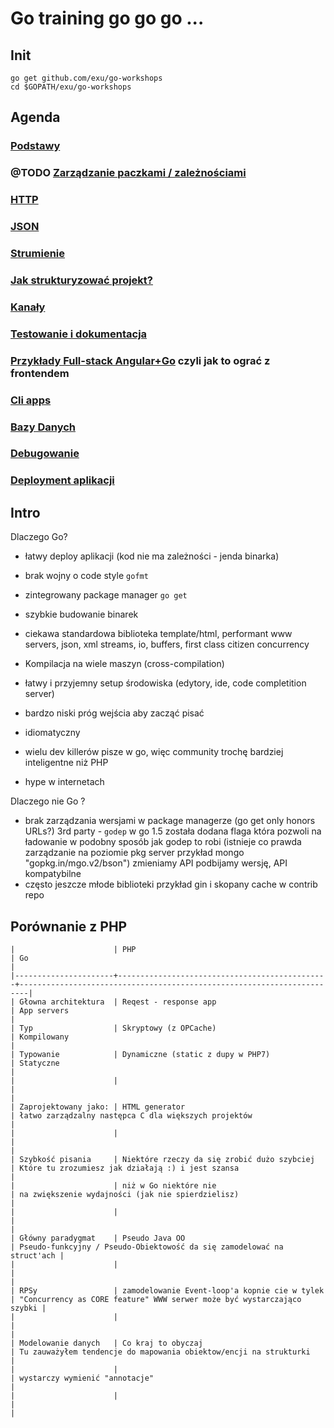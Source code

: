# Go training go go go ...

## Init

    go get github.com/exu/go-workshops
    cd $GOPATH/exu/go-workshops

## Agenda

### [Podstawy](00-basics)

### @TODO [Zarządzanie paczkami / zależnościami](01-package-management)

### [HTTP](04-http)

### [JSON](05-json)

### [Strumienie]((15-streams))

### [Jak strukturyzować projekt?](09-project-structure)

### [Kanały](10-channels)

### [Testowanie i dokumentacja](20-testing)

### [Przykłady Full-stack Angular+Go](30-full-stack) czyli jak to ograć z frontendem

### [Cli apps](40-cli)

### [Bazy Danych](70-databases)

### [Debugowanie](80-debugging)

### [Deployment aplikacji](90-deploy)


## Intro

Dlaczego Go?

-   łatwy deploy aplikacji (kod nie ma zależności - jenda binarka)
-   brak wojny o code style  `gofmt`
-   zintegrowany package manager `go get`
-   szybkie budowanie binarek
-   ciekawa standardowa biblioteka template/html, performant www servers, json, xml
    streams, io, buffers, first class citizen concurrency

-   Kompilacja na wiele maszyn (cross-compilation)
-   łatwy i przyjemny setup środowiska (edytory, ide, code completition server)
-   bardzo niski próg wejścia aby zacząć pisać
-   idiomatyczny
-   wielu dev killerów pisze w go, więc community trochę bardziej inteligentne niż PHP
-   hype w internetach

Dlaczego nie Go ?
-   brak zarządzania wersjami w package managerze (go get only honors URLs?)
    3rd party - `godep`
    w go 1.5 została  dodana flaga która pozwoli na ładowanie w podobny
    sposób jak godep to robi
    (istnieje co prawda zarządzanie na poziomie pkg server
    przykład mongo "gopkg.in/mgo.v2/bson")
    zmieniamy API podbijamy wersję, API kompatybilne
-   często jeszcze młode biblioteki przykład gin i skopany cache w contrib repo

## Porównanie z PHP

```
|                      | PHP                                           | Go                                                                     |
|----------------------+-----------------------------------------------+------------------------------------------------------------------------|
| Głowna architektura  | Reqest - response app                         | App servers                                                            |
| Typ                  | Skryptowy (z OPCache)                         | Kompilowany                                                            |
| Typowanie            | Dynamiczne (static z dupy w PHP7)             | Statyczne                                                              |
|                      |                                               |                                                                        |
| Zaprojektowany jako: | HTML generator                                | łatwo zarządzalny następca C dla większych projektów                   |
|                      |                                               |                                                                        |
| Szybkość pisania     | Niektóre rzeczy da się zrobić dużo szybciej   | Które tu zrozumiesz jak działają :) i jest szansa                      |
|                      | niż w Go niektóre nie                         | na zwiększenie wydajności (jak nie spierdzielisz)                      |
|                      |                                               |                                                                        |
| Główny paradygmat    | Pseudo Java OO                                | Pseudo-funkcyjny / Pseudo-Obiektowość da się zamodelować na struct'ach |
|                      |                                               |                                                                        |
| RPSy                 | zamodelowanie Event-loop'a kopnie cie w tylek | "Concurrency as CORE feature" WWW serwer może być wystarczająco szybki |
|                      |                                               |                                                                        |
| Modelowanie danych   | Co kraj to obyczaj                            | Tu zauważyłem tendencje do mapowania obiektow/encji na strukturki      |
|                      |                                               | wystarczy wymienić "annotacje"                                         |
|                      |                                               |                                                                        |
```
